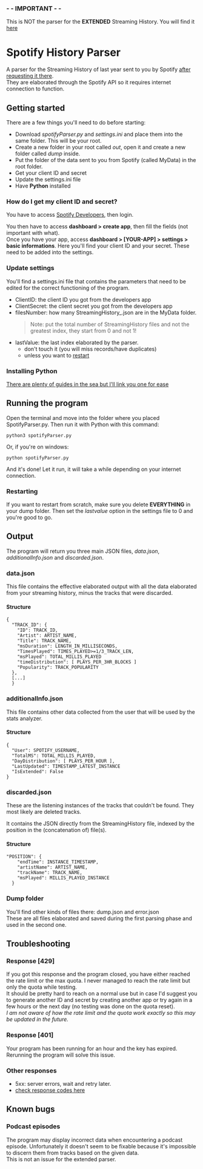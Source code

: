 ### - - IMPORTANT - -

This is NOT the parser for the **EXTENDED** Streaming History. You will find it [here](https://github.com/Chareste/SpotifyHistoryParserExtended)
# Spotify History Parser
A parser for the Streaming History of last year sent to you by Spotify [after requesting it there](https://www.spotify.com/us/account/privacy/).  
They are elaborated through the Spotify API so it requires internet connection to function.

## Getting started

There are a few things you'll need to do before starting:
- Download *spotifyParser.py* and *settings.ini* and place them into the same folder. This will be your root.
- Create a new folder in your root called *out*, open it and create a new folder called *dump* inside.
- Put the folder of the data sent to you from Spotify (called MyData) in the root folder.
- Get your client ID and secret
- Update the settings.ini file
- Have **Python** installed

### How do I get my client ID and secret?

You have to access [Spotify Developers](https://developer.spotify.com/), then login.

You then have to access **dashboard > create app**, then fill the fields (not important with what).  
Once you have your app, access **dashboard > [YOUR-APP] > settings > basic informations**. Here you'll find your
client ID and your secret. These need to be added into the settings. 

### Update settings
You'll find a settings.ini file that contains the parameters that need to be edited for the correct functioning 
of the program. 
- ClientID: the client ID you got from the developers app
- ClientSecret: the client secret you got from the developers app
- filesNumber: how many StreamingHistory_.json are in the MyData folder.
  >Note: put the total number of StreamingHistory files and not the greatest index, they start from 0 and not 1!
- lastValue: the last index elaborated by the parser.  
  - don't touch it (you will miss records/have duplicates)
  - unless you want to [restart](#restarting-) 

### Installing Python
[There are plenty of guides in the sea but I'll link you one for ease](
https://gist.github.com/MichaelCurrin/57caae30bd7b0991098e9804a9494c23)

## Running the program

Open the terminal and move into the folder where you placed SpotifyParser.py. Then run it with Python with this command:  
```
python3 spotifyParser.py
```
Or, if you're on windows:
```
python spotifyParser.py
```
And it's done! Let it run, it will take a while depending on your internet connection.

### Restarting 
If you want to restart from scratch, make sure you delete **EVERYTHING** in your dump folder. 
Then set the *lastvalue* option in the settings file to 0 and you're good to go.


## Output

The program will return you three main JSON files, *data.json*, *additionalInfo.json* and *discarded.json*.  

### data.json

This file contains the effective elaborated output with all the data elaborated from your streaming
history, minus the tracks that were discarded.

#### Structure
```
{
  "TRACK_ID": {
    "ID": TRACK_ID,
    "Artist": ARTIST_NAME,
    "Title": TRACK_NAME,
    "msDuration": LENGTH_IN_MILLISECONDS,
    "TimesPlayed": TIMES_PLAYED>=1/3_TRACK_LEN,
    "msPlayed": TOTAL_MILLIS_PLAYED
    "timeDistribution": [ PLAYS_PER_3HR_BLOCKS ]
    "Popularity": TRACK_POPULARITY
  },
  [...]
  }
```
### additionalInfo.json

This file contains other data collected from the user that will be used by 
the stats analyzer.

#### Structure
```
{
  "User": SPOTIFY_USERNAME,
  "TotalMS": TOTAL_MILLIS_PLAYED,
  "DayDistribution": [ PLAYS_PER_HOUR ],
  "LastUpdated": TIMESTAMP_LATEST_INSTANCE
  "IsExtended": False
}
```


### discarded.json 

These are the listening instances of the tracks that couldn't be found. 
They most likely are deleted tracks.

It contains the JSON directly from the StreamingHistory file, 
indexed by the position in the (concatenation of) file(s). 
#### Structure 
```
"POSITION": {
    "endTime": INSTANCE_TIMESTAMP,
    "artistName": ARTIST_NAME,
    "trackName": TRACK_NAME,
    "msPlayed": MILLIS_PLAYED_INSTANCE
  }
```
### Dump folder
You'll find other kinds of files there: dump.json and error.json   
These are all files elaborated and saved during the first parsing phase and used in the second one.

## Troubleshooting

### Response [429]
If you got this response and the program closed, you have either reached the rate limit or the max quota. 
I never managed to reach the rate limit but only the quota while testing.   
It should be pretty hard to reach
on a normal use but in case I'd suggest you to generate another ID and secret by creating another app 
or try again in a few hours or the next day (no testing was done on the quota reset).  
*I am not aware of how the rate limit and the quota work exactly so this may be updated in the future.*

### Response [401]
Your program has been running for an hour and the key has expired. Rerunning the program will solve this issue.

### Other responses
- 5xx: server errors, wait and retry later.
- [check response codes here](https://developer.spotify.com/documentation/web-api/concepts/api-calls#response-status-codes)

## Known bugs

### Podcast episodes
The program may display incorrect data when encountering a podcast episode. Unfortunately it doesn't seem to be fixable 
because it's impossible to discern them from tracks based on the given data.  
This is not an issue for the extended parser.
